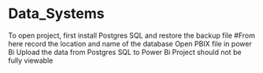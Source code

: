 # Data_Systems

To open project, first install Postgres SQL and restore the backup file
#From here record the location and name of the database
Open PBIX file in power Bi
Upload the data from Postgres SQL to Power Bi
Project should not be fully viewable

